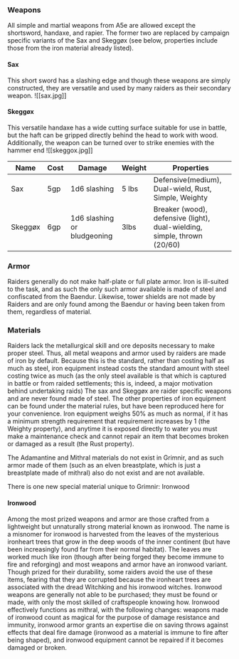 ### Weapons
All simple and martial weapons from A5e are allowed except the shortsword, handaxe, and rapier.  The former two are replaced by campaign specific variants of the Sax and Skeggøx (see below, properties include those from the iron material already listed).
#### Sax
This short sword has a slashing edge and though these weapons are simply constructed, they are versatile and used by many raiders as their secondary weapon.
![[sax.jpg]]
#### Skeggøx
This versatile handaxe has a wide cutting surface suitable for use in battle, but the haft can be gripped directly behind the head to work with wood. Additionally, the weapon can be turned over to strike enemies with the hammer end
![[skeggox.jpg]]

| Name    | Cost | Damage                      | Weight | Properties                                                               |
| ------- | ---- | --------------------------- | ------ | ------------------------------------------------------------------------ |
| Sax     | 5gp  | 1d6 slashing                | 5 lbs  | Defensive(medium), Dual-wield, Rust, Simple, Weighty                     |
| Skeggøx | 6gp  | 1d6 slashing or bludgeoning | 3lbs   | Breaker (wood), defensive (light), dual-wielding, simple, thrown (20/60) |


### Armor
Raiders generally do not make half-plate or full plate armor.  Iron is ill-suited to the task, and as such the only such armor available is made of steel and confiscated from the Baendur.  Likewise, tower shields are not made by Raiders and are only found among the Baendur or having been taken from them, regardless of material.

### Materials
Raiders lack the metallurgical skill and ore deposits necessary to make proper steel.  Thus, all metal weapons and armor used by raiders are made of iron by default.  Because this is the standard, rather than costing half as much as steel, iron equipment instead costs the standard amount with steel costing twice as much (as the only steel available is that which is captured in battle or from raided settlements; this is, indeed, a major motivation behind undertaking raids)  The sax and Skeggøx are raider specific weapons and are never found made of steel.
The other properties of iron equipment can be found under the material rules, but have been reproduced here for your convenience. Iron equipment weighs 50% as much as normal, if it has a minimum strength requirement that requirement increases by 1 (the Weighty property), and anytime it is exposed directly to water you must make a maintenance check and cannot repair an item that becomes broken or damaged as a result (the Rust property).

The Adamantine and Mithral materials do not exist in Grimnir, and as such armor made of them (such as an elven breastplate, which is just a breastplate made of mithral) also do not exist and are not available.

There is one new special material unique to Grimnir: Ironwood 
#### Ironwood
Among the most prized weapons and armor are those crafted from a lightweight but unnaturally strong material known as ironwood. The name is a misnomer for ironwood is harvested from the leaves of the mysterious ironheart trees that grow in the deep woods of the inner continent (but have been increasingly found far from their normal habitat). The leaves are worked much like iron (though after being forged they become immune to fire and reforging) and most weapons and armor have an ironwood variant. Though prized for their durability, some raiders avoid the use of these items, fearing that they are corrupted because the ironheart trees are associated with the dread Witchking and his ironwood witches. Ironwood weapons are generally not able to be purchased; they must be found or made, with only the most skilled of craftspeople knowing how.
Ironwood effectively functions as mithral, with the following changes: weapons made of ironwood count as magical for the purpose of damage resistance and immunity, ironwood armor grants an expertise die on saving throws against effects that deal fire damage (ironwood as a material is immune to fire after being shaped), and ironwood equipment cannot be repaired if it becomes damaged or broken.